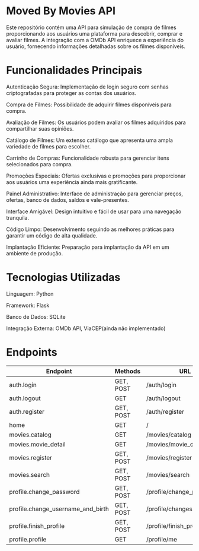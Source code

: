 # Moved By Movies API
Este repositório contém uma API para simulação de compra de filmes
proporcionando aos usuários uma plataforma para descobrir, comprar
e avaliar filmes. A integração com a OMDb API enriquece a experiência
do usuário, fornecendo informações detalhadas sobre os filmes disponíveis.

# Funcionalidades Principais
Autenticação Segura: Implementação de login seguro com senhas criptografadas para proteger as contas dos usuários.

Compra de Filmes: Possibilidade de adquirir filmes disponíveis para compra.

Avaliação de Filmes: Os usuários podem avaliar os filmes adquiridos para compartilhar suas opiniões.

Catálogo de Filmes: Um extenso catálogo que apresenta uma ampla variedade de filmes para escolher.

Carrinho de Compras: Funcionalidade robusta para gerenciar itens selecionados para compra.

Promoções Especiais: Ofertas exclusivas e promoções para proporcionar aos usuários uma experiência ainda mais gratificante.

Painel Administrativo: Interface de administração para gerenciar preços, ofertas, banco de dados, saldos e vale-presentes.

Interface Amigável: Design intuitivo e fácil de usar para uma navegação tranquila.

Código Limpo: Desenvolvimento seguindo as melhores práticas para garantir um código de alta qualidade.

Implantação Eficiente: Preparação para implantação da API em um ambiente de produção.

# Tecnologias Utilizadas
Linguagem: Python

Framework: Flask

Banco de Dados: SQLite

Integração Externa: OMDb API, ViaCEP(ainda não implementado)

# Endpoints

| Endpoint | Methods | URL |
|----------|----------|----------|
| auth.login | GET, POST  | /auth/login |
| auth.logout  | GET | /auth/logout  |
| auth.register | GET, POST  | /auth/register  |
| home  | GET | /  |
| movies.catalog  | GET  | /movies/catalog  |
| movies.movie_detail  | GET | /movies/movie_detail/int:_id  |
| movies.register  | GET, POST  | /movies/register  |
| movies.search  | GET, POST  | /movies/search  |
| profile.change_password  | GET, POST  | /profile/change_password  |
| profile.change_username_and_birth  | GET, POST  | /profile/changes  |
| profile.finish_profile  | GET, POST  | /profile/finish_profile  |
| profile.profile  | GET  | /profile/me  |


                                        
                                                                    
                                            
                        
                                    
                                        
                    
                  
                      
                                